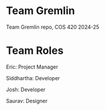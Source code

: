 # Team Gremlin

Team Gremlin repo, COS 420 2024-25


# Team Roles

Eric: Project Manager

Siddhartha: Developer

Josh: Developer

Saurav: Designer
